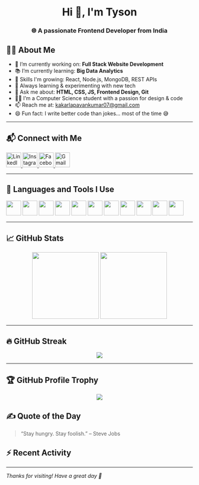 <h1 align="center">Hi 👋, I'm Tyson</h1>
<h3 align="center">🌐 A passionate Frontend Developer from India</h3

---

## 🧑‍💻 About Me

- 🔭 I’m currently working on: **Full Stack Website Development**
- 📚 I’m currently learning: **Big Data Analytics**
- 🌱 Skills I'm growing: React, Node.js, MongoDB, REST APIs
- 🧠 Always learning & experimenting with new tech
- 💬 Ask me about: **HTML, CSS, JS, Frontend Design, Git**
- 👨‍🎓 I’m a Computer Science student with a passion for design & code
- 📫 Reach me at: [kakarlapavankumar07@gmail.com](mailto:kakarlapavankumar07@gmail.com)
- 😄 Fun fact: I write better code than jokes... most of the time 😅

---
## 📬 Connect with Me

<p align="left">
  <a href="https://www.linkedin.com/in/pavan-kumar-kakarla-a9a72a349" target="_blank" title="LinkedIn">
    <img src="https://skillicons.dev/icons?i=linkedin" alt="LinkedIn" height="40" />
  </a>
  <a href="https://www.instagram.com/pavan_kr7_" target="_blank" title="Instagram">
    <img src="https://img.icons8.com/fluency/48/instagram-new.png" alt="Instagram" height="40" />
  </a>
  <a href="https://www.facebook.com/share/16s8m4X2fm/" target="_blank" title="Facebook">
    <img src="https://img.icons8.com/fluency/48/facebook-new.png" alt="Facebook" height="40" />
  </a>
  <a href="mailto:kakarlapavankumar07@gmail.com" title="Gmail">
    <img src="https://img.icons8.com/fluency/48/gmail-new.png" alt="Gmail" height="40" />
  </a>
</p>

 

---

## 🔧 Languages and Tools I Use

<p align="left">
  <img src="https://cdn.jsdelivr.net/gh/devicons/devicon/icons/html5/html5-original.svg" width="40" />
  <img src="https://cdn.jsdelivr.net/gh/devicons/devicon/icons/css3/css3-original.svg" width="40" />
  <img src="https://cdn.jsdelivr.net/gh/devicons/devicon/icons/javascript/javascript-original.svg" width="40" />
  <img src="https://cdn.jsdelivr.net/gh/devicons/devicon/icons/react/react-original.svg" width="40" />
  <img src="https://cdn.jsdelivr.net/gh/devicons/devicon/icons/nodejs/nodejs-original.svg" width="40" />
  <img src="https://cdn.jsdelivr.net/gh/devicons/devicon/icons/express/express-original.svg" width="40" />
  <img src="https://cdn.jsdelivr.net/gh/devicons/devicon/icons/mongodb/mongodb-original.svg" width="40" />
  <img src="https://cdn.jsdelivr.net/gh/devicons/devicon/icons/mysql/mysql-original.svg" width="40" />
  <img src="https://cdn.jsdelivr.net/gh/devicons/devicon/icons/git/git-original.svg" width="40" />
  <img src="https://cdn.jsdelivr.net/gh/devicons/devicon/icons/github/github-original.svg" width="40" />
  <img src="https://cdn.jsdelivr.net/gh/devicons/devicon/icons/vscode/vscode-original.svg" width="40" />
</p>

---

## 📈 GitHub Stats

<div align="center">
  <img src="https://github-readme-stats.vercel.app/api?username=tyson272&show_icons=true&theme=radical" height="180px" />
  <img src="https://github-readme-stats.vercel.app/api/top-langs/?username=tyson272&layout=compact&theme=radical" height="180px" />
</div>

---

## 🔥 GitHub Streak

<p align="center">
  <img src="https://github-readme-streak-stats.herokuapp.com/?user=tyson272&theme=radical" />
</p>

---

## 🏆 GitHub Profile Trophy

<p align="center">
  <img src="https://github-profile-trophy.vercel.app/?username=tyson272&theme=radical&row=1&column=7" />
</p>



## ✍️ Quote of the Day
> “Stay hungry. Stay foolish.” – Steve Jobs


## ⚡ Recent Activity
<!--START_SECTION:activity-->
<!--END_SECTION:activity-->

---

_Thanks for visiting! Have a great day 👋_
